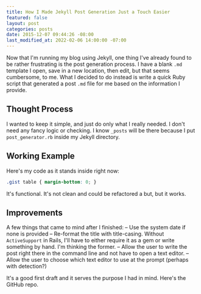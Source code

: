 ```yaml
---
title: How I Made Jekyll Post Generation Just a Touch Easier
featured: false
layout: post
categories: posts
date: 2015-12-07 09:44:26 -08:00
last_modified_at: 2022-02-06 14:00:00 -07:00
---
```


Now that I'm running my blog using Jekyll, one thing I've already found to be rather frustrating is the post generation process. I have a blank `.md` template I open, save in a new location, then edit, but that seems cumbersome, to me. What I decided to do instead is write a quick Ruby script that generated a post `.md` file for me based on the information I provide.

## Thought Process

I wanted to keep it simple, and just do only what I really needed. I don't need any fancy logic or checking. I know `_posts` will be there because I put `post_generator.rb` inside my Jekyll directory.

## Working Example

Here's my code as it stands inside right now:

```css
.gist table { margin-bottom: 0; }
```

It's functional. It's not clean and could be refactored a but, but it works.

## Improvements

A few things that came to mind after I finished: – Use the system date if none is provided – Re-format the title with title-casing. Without `ActiveSupport` in Rails, I'll have to either require it as a gem or write something by hand. I'm thinking the former. – Allow the user to write the post right there in the command line and not have to open a text editor. – Allow the user to choose which text editor to use at the prompt (perhaps with detection?)

It's a good first draft and it serves the purpose I had in mind. Here's the GitHub repo.

